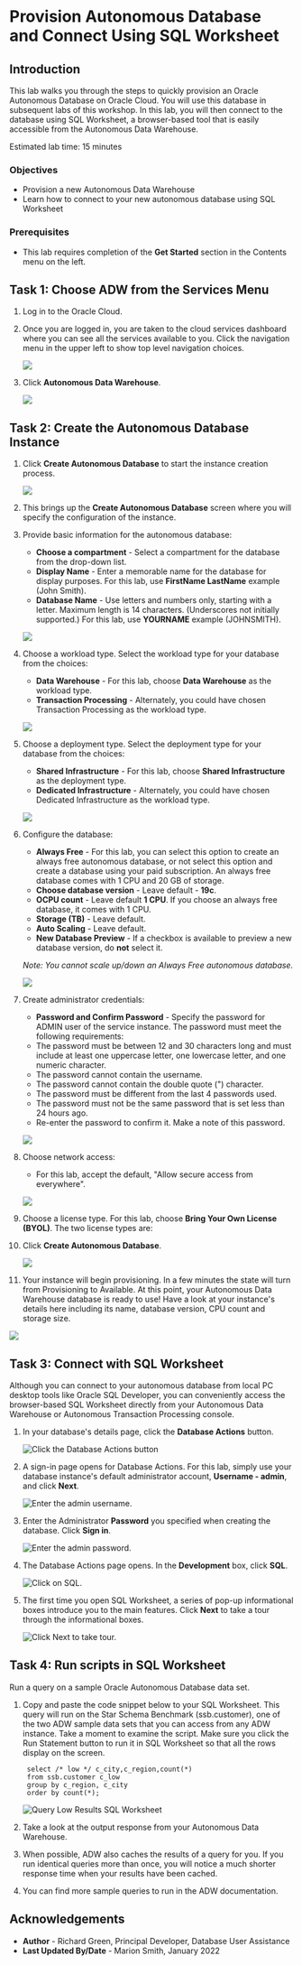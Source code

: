 
<!-- Updated April 12, 2021 -->
# Provision Autonomous Database and Connect Using SQL Worksheet

## Introduction

This lab walks you through the steps to quickly provision an Oracle Autonomous Database on Oracle Cloud. You will use this database in subsequent labs of this workshop. In this lab, you will then connect to the database using SQL Worksheet, a browser-based tool that is easily accessible from the Autonomous Data Warehouse.

[](youtube:a6Jm7lYaCWI)

Estimated lab time: 15 minutes

### Objectives

-   Provision a new Autonomous Data Warehouse
-   Learn how to connect to your new autonomous database using SQL Worksheet


### Prerequisites

-   This lab requires completion of the **Get Started** section in the Contents menu on the left.  


## Task 1: Choose ADW from the Services Menu

1. Log in to the Oracle Cloud.
2. Once you are logged in, you are taken to the cloud services dashboard where you can see all the services available to you. Click the navigation menu in the upper left to show top level navigation choices.

    ![](./images/picture100-36.png " ")


3. Click **Autonomous Data Warehouse**.

    ![](https://raw.githubusercontent.com/oracle/learning-library/master/common/images/console/database-adw.png " ")


## Task 2: Create the Autonomous Database Instance

1. Click **Create Autonomous Database** to start the instance creation process.


    ![](./images/picture100-23.png " ")


2.  This brings up the __Create Autonomous Database__ screen where you will specify the configuration of the instance.
3. Provide basic information for the autonomous database:

    - __Choose a compartment__ - Select a compartment for the database from the drop-down list.
    - __Display Name__ - Enter a memorable name for the database for display purposes. For this lab, use __FirstName LastName__ example (John Smith).
    - __Database Name__ - Use letters and numbers only, starting with a letter. Maximum length is 14 characters. (Underscores not initially supported.) For this lab, use __YOURNAME__ example (JOHNSMITH).

    ![](./images/database-name.png " ")

4. Choose a workload type. Select the workload type for your database from the choices:

    - __Data Warehouse__ - For this lab, choose __Data Warehouse__ as the workload type.
    - __Transaction Processing__ - Alternately, you could have chosen Transaction Processing as the workload type.


    ![](./images/picture100-26b.png " ")


5. Choose a deployment type. Select the deployment type for your database from the choices:

    - __Shared Infrastructure__ - For this lab, choose __Shared Infrastructure__ as the deployment type.
    - __Dedicated Infrastructure__ - Alternately, you could have chosen Dedicated Infrastructure as the workload type.

    ![](./images/picture100-26-deployment-type.png " ")

6. Configure the database:

    - __Always Free__ - For this lab, you can select this option to create an always free autonomous database, or not select this option and create a database using your paid subscription. An always free database comes with 1 CPU and 20 GB of storage.
    - __Choose database version__ - Leave default - __19c__.
    - __OCPU count__ - Leave default __1 CPU__. If you choose an always free database, it comes with 1 CPU.
    - __Storage (TB)__ - Leave default. 
    - __Auto Scaling__ - Leave default.
    - __New Database Preview__ - If a checkbox is available to preview a new database version, do __not__ select it.

    *Note: You cannot scale up/down an Always Free autonomous database.*

    ![](https://raw.githubusercontent.com/oracle/learning-library/data-management-library/university/howard/csci-432-db-sys/database-basics/images/picture100-26c.png " ")

7. Create administrator credentials:

    - __Password and Confirm Password__ - Specify the password for ADMIN user of the service instance. The password must meet the following requirements:
    - The password must be between 12 and 30 characters long and must include at least one uppercase letter, one lowercase letter, and one numeric character.
    - The password cannot contain the username.
    - The password cannot contain the double quote (") character.
    - The password must be different from the last 4 passwords used.
    - The password must not be the same password that is set less than 24 hours ago.
    - Re-enter the password to confirm it. Make a note of this password.

    ![](https://raw.githubusercontent.com/oracle/learning-library/data-management-library/university/howard/csci-432-db-sys/database-basics/images/picture100-26d.png " ")

    
8. Choose network access:
    - For this lab, accept the default, "Allow secure access from everywhere".
   
    ![](https://raw.githubusercontent.com/oracle/learning-library/data-management-library/university/howard/csci-432-db-sys/database-basics/images/picture100-26e.png " ")
    
9. Choose a license type. For this lab, choose __Bring Your Own License (BYOL)__. The two license types are:

10. Click __Create Autonomous Database__.


    ![](https://raw.githubusercontent.com/oracle/learning-library/data-management-library/university/howard/csci-432-db-sys/database-basics/images/picture100-27.png " ")

11.  Your instance will begin provisioning. In a few minutes the state will turn from Provisioning to Available. At this point, your Autonomous Data Warehouse database is ready to use! Have a look at your instance's details here including its name, database version, CPU count and storage size.

   ![](https://raw.githubusercontent.com/oracle/learning-library/data-management-library/university/howard/csci-432-db-sys/database-basics/images/picture100-32.png " ")

   
## Task 3: Connect with SQL Worksheet

Although you can connect to your autonomous database from local PC desktop tools like Oracle SQL Developer, you can conveniently access the browser-based SQL Worksheet directly from your Autonomous Data Warehouse or Autonomous Transaction Processing console.

1. In your database's details page, click the **Database Actions** button.

    ![Click the Database Actions button](https://raw.githubusercontent.com/oracle/learning-library/data-management-library/university/howard/csci-432-db-sys/database-basics/images/click-database-actions-button.png " ")

2. A sign-in page opens for Database Actions. For this lab, simply use your database instance's default administrator account, **Username - admin**, and click **Next**.


    ![Enter the admin username.](https://raw.githubusercontent.com/oracle/learning-library/data-management-library/university/howard/csci-432-db-sys/database-basics/images/picture100-16.png " ")

3. Enter the Administrator **Password** you specified when creating the database. Click **Sign in**.

    ![Enter the admin password.](https://raw.githubusercontent.com/oracle/learning-library/data-management-library/university/howard/csci-432-db-sys/database-basics/images/picture100-16-password.png " ")

4. The Database Actions page opens. In the **Development** box, click **SQL**.

    ![Click on SQL.](https://raw.githubusercontent.com/oracle/learning-library/data-management-library/university/howard/csci-432-db-sys/database-basics/images/picture100-16-click-sql.png " ")

5. The first time you open SQL Worksheet, a series of pop-up informational boxes introduce you to the main features. Click **Next** to take a tour through the informational boxes.

    ![Click Next to take tour.](https://raw.githubusercontent.com/oracle/learning-library/data-management-library/university/howard/csci-432-db-sys/database-basics/images/picture100-sql-worksheet.png " ")


## Task 4: Run scripts in SQL Worksheet

Run a query on a sample Oracle Autonomous Database data set.

1. Copy and paste the code snippet below to your SQL Worksheet. This query will run on the Star Schema Benchmark (ssb.customer), one of the two ADW sample data sets that you can access from any ADW instance. Take a moment to examine the script. Make sure you click the Run Statement button to run it in SQL Worksheet so that all the rows display on the screen.

        select /* low */ c_city,c_region,count(*)
        from ssb.customer c_low
        group by c_region, c_city
        order by count(*);

    ![Query Low Results SQL Worksheet](https://raw.githubusercontent.com/oracle/learning-library/data-management-library/university/howard/csci-432-db-sys/database-basics/images/ssb-query-low-results-sql-worksheet.png " ")

2. Take a look at the output response from your Autonomous Data Warehouse.

3. When possible, ADW also caches the results of a query for you.  If you run identical queries more than once, you will notice a much shorter response time when your results have been cached.

4. You can find more sample queries to run in the ADW documentation.


    
## Acknowledgements

- **Author** - Richard Green, Principal Developer, Database User Assistance
- **Last Updated By/Date** - Marion Smith, January 2022
